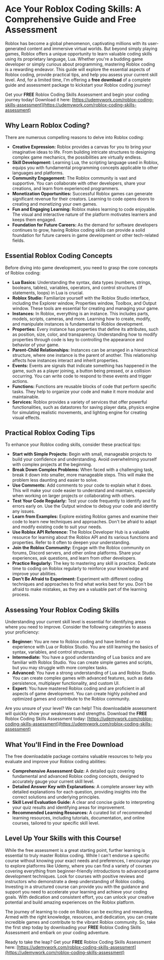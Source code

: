 # Ace Your Roblox Coding Skills: A Comprehensive Guide and Free Assessment

Roblox has become a global phenomenon, captivating millions with its user-generated content and immersive virtual worlds. But beyond simply playing games, Roblox offers a unique opportunity to learn valuable coding skills using its proprietary language, Lua. Whether you're a budding game developer or simply curious about programming, mastering Roblox coding is a rewarding endeavor. This guide will explore the essential aspects of Roblox coding, provide practical tips, and help you assess your current skill level. And, for a limited time, I'm offering a **free download** of a complete guide and assessment package to kickstart your Roblox coding journey!

Get your **FREE** Roblox Coding Skills Assessment and begin your coding journey today! Download it here: [https://udemywork.com/roblox-coding-skills-assessment](https://udemywork.com/roblox-coding-skills-assessment)

## Why Learn Roblox Coding?

There are numerous compelling reasons to delve into Roblox coding:

*   **Creative Expression:** Roblox provides a canvas for you to bring your imaginative ideas to life. From building intricate structures to designing complex game mechanics, the possibilities are virtually endless.
*   **Skill Development:** Learning Lua, the scripting language used in Roblox, equips you with fundamental programming concepts applicable to other languages and platforms.
*   **Community Engagement:** The Roblox community is vast and supportive. You can collaborate with other developers, share your creations, and learn from experienced programmers.
*   **Monetization Opportunities:** Successful Roblox games can generate significant revenue for their creators. Learning to code opens doors to creating and monetizing your own games.
*   **Fun and Engaging Learning:** Roblox makes learning to code enjoyable. The visual and interactive nature of the platform motivates learners and keeps them engaged.
*   **Foundation for Future Careers:** As the demand for software developers continues to grow, having Roblox coding skills can provide a solid foundation for future careers in game development or other tech-related fields.

## Essential Roblox Coding Concepts

Before diving into game development, you need to grasp the core concepts of Roblox coding:

*   **Lua Basics:** Understanding the syntax, data types (numbers, strings, booleans, tables), variables, operators, and control structures (if statements, loops) in Lua is crucial.
*   **Roblox Studio:** Familiarize yourself with the Roblox Studio interface, including the Explorer window, Properties window, Toolbox, and Output window. These tools are essential for creating and managing your game.
*   **Instances:** In Roblox, everything is an instance. This includes parts, models, scripts, cameras, and more. Learning how to create, modify, and manipulate instances is fundamental to Roblox development.
*   **Properties:** Every instance has properties that define its attributes, such as position, size, color, and transparency. Understanding how to modify properties through code is key to controlling the appearance and behavior of your game.
*   **Parent-Child Relationships:** Instances can be arranged in a hierarchical structure, where one instance is the parent of another. This relationship affects how instances interact and inherit properties.
*   **Events:** Events are signals that indicate something has happened in the game, such as a player joining, a button being pressed, or a collision occurring. You can write code to respond to these events and trigger actions.
*   **Functions:** Functions are reusable blocks of code that perform specific tasks. They help to organize your code and make it more modular and maintainable.
*   **Services:** Roblox provides a variety of services that offer powerful functionalities, such as datastores for saving player data, physics engine for simulating realistic movements, and lighting engine for creating visual effects.

## Practical Roblox Coding Tips

To enhance your Roblox coding skills, consider these practical tips:

*   **Start with Simple Projects:** Begin with small, manageable projects to build your confidence and understanding. Avoid overwhelming yourself with complex projects at the beginning.
*   **Break Down Complex Problems:** When faced with a challenging task, break it down into smaller, more manageable steps. This will make the problem less daunting and easier to solve.
*   **Use Comments:** Add comments to your code to explain what it does. This will make your code easier to understand and maintain, especially when working on larger projects or collaborating with others.
*   **Test Your Code Regularly:** Test your code frequently to identify and fix errors early on. Use the Output window to debug your code and identify any issues.
*   **Learn from Examples:** Explore existing Roblox games and examine their code to learn new techniques and approaches. Don't be afraid to adapt and modify existing code to suit your needs.
*   **Use Roblox API Reference:** The Roblox Developer Hub is a valuable resource for learning about the Roblox API and its various functions and properties. Refer to it often to deepen your understanding.
*   **Join the Roblox Community:** Engage with the Roblox community on forums, Discord servers, and other online platforms. Share your experiences, ask questions, and learn from other developers.
*   **Practice Regularly:** The key to mastering any skill is practice. Dedicate time to coding on Roblox regularly to reinforce your knowledge and improve your abilities.
*   **Don't Be Afraid to Experiment:** Experiment with different coding techniques and approaches to find what works best for you. Don't be afraid to make mistakes, as they are a valuable part of the learning process.

## Assessing Your Roblox Coding Skills

Understanding your current skill level is essential for identifying areas where you need to improve. Consider the following categories to assess your proficiency:

*   **Beginner:** You are new to Roblox coding and have limited or no experience with Lua or Roblox Studio. You are still learning the basics of syntax, variables, and control structures.
*   **Intermediate:** You have a good understanding of Lua basics and are familiar with Roblox Studio. You can create simple games and scripts, but you may struggle with more complex tasks.
*   **Advanced:** You have a strong understanding of Lua and Roblox Studio. You can create complex games with advanced features, such as data persistence, multiplayer functionality, and custom UI.
*   **Expert:** You have mastered Roblox coding and are proficient in all aspects of game development. You can create highly polished and optimized games and contribute to the Roblox community.

Are you unsure of your level? We can help! This downloadable assessment will quickly show your weaknesses and strengths. Download the **FREE** Roblox Coding Skills Assessment today: [https://udemywork.com/roblox-coding-skills-assessment](https://udemywork.com/roblox-coding-skills-assessment)

## What You'll Find in the Free Download

The free downloadable package contains valuable resources to help you evaluate and improve your Roblox coding abilities:

*   **Comprehensive Assessment Quiz:** A detailed quiz covering fundamental and advanced Roblox coding concepts, designed to accurately gauge your current skill level.
*   **Detailed Answer Key with Explanations:** A complete answer key with detailed explanations for each question, providing insights into the correct solutions and underlying principles.
*   **Skill Level Evaluation Guide:** A clear and concise guide to interpreting your quiz results and identifying areas for improvement.
*   **Recommended Learning Resources:** A curated list of recommended learning resources, including tutorials, documentation, and online courses, tailored to your specific skill level.

## Level Up Your Skills with this Course!

While the free assessment is a great starting point, further learning is essential to truly master Roblox coding. While I can't endorse a specific course without knowing your exact needs and preferences, I encourage you to explore platforms like Udemy, where you can find a variety of courses covering everything from beginner-friendly introductions to advanced game development techniques. Look for courses with positive reviews and instructors who demonstrate a deep understanding of Roblox coding. Investing in a structured course can provide you with the guidance and support you need to accelerate your learning and achieve your coding goals. With dedication and consistent effort, you can unlock your creative potential and build amazing experiences on the Roblox platform.

The journey of learning to code on Roblox can be exciting and rewarding. Armed with the right knowledge, resources, and dedication, you can create incredible games and contribute to the vibrant Roblox community. So, take the first step today by downloading your **FREE** Roblox Coding Skills Assessment and embark on your coding adventure.

Ready to take the leap? Get your **FREE** Roblox Coding Skills Assessment here: [https://udemywork.com/roblox-coding-skills-assessment](https://udemywork.com/roblox-coding-skills-assessment)
